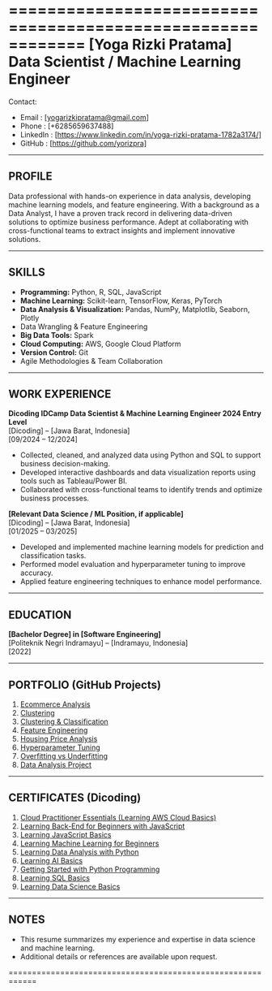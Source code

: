 ============================================================
                   [Yoga Rizki Pratama]
         Data Scientist / Machine Learning Engineer
============================================================

Contact:
  - Email    : [yogarizkipratama@gmail.com]
  - Phone    : [+6285659637488]
  - LinkedIn : [https://www.linkedin.com/in/yoga-rizki-pratama-1782a3174/]
  - GitHub   : [https://github.com/yorizpra]

------------------------------------------------------------
PROFILE
------------------------------------------------------------
Data professional with hands-on experience in data analysis, developing machine learning models, and feature engineering. With a background as a Data Analyst, I have a proven track record in delivering data-driven solutions to optimize business performance. Adept at collaborating with cross-functional teams to extract insights and implement innovative solutions.

------------------------------------------------------------
SKILLS
------------------------------------------------------------
- **Programming:** Python, R, SQL, JavaScript  
- **Machine Learning:** Scikit-learn, TensorFlow, Keras, PyTorch  
- **Data Analysis & Visualization:** Pandas, NumPy, Matplotlib, Seaborn, Plotly  
- Data Wrangling & Feature Engineering  
- **Big Data Tools:** Spark
- **Cloud Computing:** AWS, Google Cloud Platform
- **Version Control:** Git  
- Agile Methodologies & Team Collaboration

------------------------------------------------------------
WORK EXPERIENCE
------------------------------------------------------------
**Dicoding IDCamp Data Scientist & Machine Learning Engineer 2024 Entry Level**  
[Dicoding] – [Jawa Barat, Indonesia]  
[09/2024 – 12/2024]  
- Collected, cleaned, and analyzed data using Python and SQL to support business decision-making.
- Developed interactive dashboards and data visualization reports using tools such as Tableau/Power BI.
- Collaborated with cross-functional teams to identify trends and optimize business processes.

**[Relevant Data Science / ML Position, if applicable]**  
[Dicoding] – [Jawa Barat, Indonesia]  
[01/2025 – 03/2025]  
- Developed and implemented machine learning models for prediction and classification tasks.
- Performed model evaluation and hyperparameter tuning to improve accuracy.
- Applied feature engineering techniques to enhance model performance.

------------------------------------------------------------
EDUCATION
------------------------------------------------------------
**[Bachelor Degree] in [Software Engineering]**  
[Politeknik Negri Indramayu] – [Indramayu, Indonesia]  
[2022]

------------------------------------------------------------
PORTFOLIO (GitHub Projects)
------------------------------------------------------------
1. [Ecommerce Analysis](https://github.com/yorizpra/data-science_machine-learning_ecommerce-analysis)
2. [Clustering](https://github.com/yorizpra/data-science_machine-learning_clustering)
3. [Clustering & Classification](https://github.com/yorizpra/data-science_machine-learning_clustering-classification)
4. [Feature Engineering](https://github.com/yorizpra/data-science_machine-learning_feature-engineering)
5. [Housing Price Analysis](https://github.com/yorizpra/data-science_machine-learning_housing-price-analysis)
6. [Hyperparameter Tuning](https://github.com/yorizpra/data-science_machine-learning_hyperparameter-tuning)
7. [Overfitting vs Underfitting](https://github.com/yorizpra/data-science_machine-learning_overfitting-underfitting)
8. [Data Analysis Project](https://github.com/yorizpra/data-science_machine-learning_proyek-analisis-data)

------------------------------------------------------------
CERTIFICATES (Dicoding)
------------------------------------------------------------
1. [Cloud Practitioner Essentials (Learning AWS Cloud Basics)](https://www.dicoding.com/certificates/0LZ0ROE93P65)
2. [Learning Back-End for Beginners with JavaScript](https://www.dicoding.com/certificates/1OP82Y04LPQK)
3. [Learning JavaScript Basics](https://www.dicoding.com/certificates/98XW57564PM3)
4. [Learning Machine Learning for Beginners](https://www.dicoding.com/certificates/EYX4JEV5JZDL)
5. [Learning Data Analysis with Python](https://www.dicoding.com/certificates/NVP744DY4PR0)
6. [Learning AI Basics](https://www.dicoding.com/certificates/L4PQ5514OZO1)
7. [Getting Started with Python Programming](https://www.dicoding.com/certificates/1OP841OVLZQK)
8. [Learning SQL Basics](https://www.dicoding.com/certificates/1OP840Y2VZQK)
9. [Learning Data Science Basics](https://www.dicoding.com/certificates/1RXY2Y083XVM)

------------------------------------------------------------
NOTES
------------------------------------------------------------
- This resume summarizes my experience and expertise in data science and machine learning.
- Additional details or references are available upon request.

============================================================


